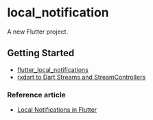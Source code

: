 # local_notification

A new Flutter project.

## Getting Started

- [flutter_local_notifications](https://pub.dev/packages/flutter_local_notifications)
- [rxdart to Dart Streams and StreamControllers](https://pub.dev/packages/rxdart)

### Reference article
- [Local Notifications in Flutter](https://medium.com/vipin-vijayan/local-notifications-in-flutter-1e0cef9ccb22)

